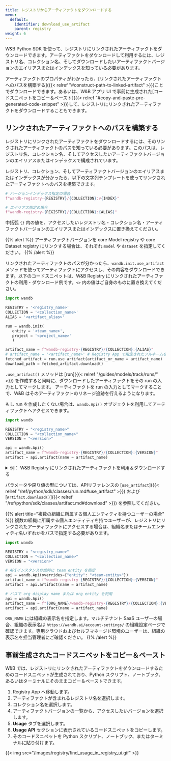 ```yaml
---
title: レジストリからアーティファクトをダウンロードする
menu:
  default:
    identifier: download_use_artifact
    parent: registry
weight: 6
---
```


W&B Python SDK を使って、レジストリにリンクされたアーティファクトをダウンロードできます。アーティファクトをダウンロードして利用するには、レジストリ名、コレクション名、そしてダウンロードしたいアーティファクトバージョンのエイリアスまたはインデックスを知っている必要があります。

アーティファクトのプロパティがわかったら、[リンクされたアーティファクトへのパスを構築する]({{< relref "#construct-path-to-linked-artifact" >}})ことでダウンロードできます。あるいは、W&B アプリ UI で事前に生成された[コードスニペットをコピー＆ペースト]({{< relref "#copy-and-paste-pre-generated-code-snippet" >}})して、レジストリにリンクされたアーティファクトをダウンロードすることもできます。

## リンクされたアーティファクトへのパスを構築する

レジストリにリンクされたアーティファクトをダウンロードするには、そのリンクされたアーティファクトのパスを知っている必要があります。このパスは、レジストリ名、コレクション名、そしてアクセスしたいアーティファクトバージョンのエイリアスまたはインデックスで構成されています。

レジストリ、コレクション、そしてアーティファクトバージョンのエイリアスまたはインデックスが分かったら、以下の文字列テンプレートを使ってリンクされたアーティファクトへのパスを構築できます。

```python
# バージョンインデックス指定の場合
f"wandb-registry-{REGISTRY}/{COLLECTION}:v{INDEX}"

# エイリアス指定の場合
f"wandb-registry-{REGISTRY}/{COLLECTION}:{ALIAS}"
```

中括弧 `{}` 内の値を、アクセスしたいレジストリ名・コレクション名・アーティファクトバージョンのエイリアスまたはインデックスに置き換えてください。

{{% alert %}}
アーティファクトバージョンを core Model registry や core Dataset registry にリンクする場合は、それぞれ `model` や `dataset` を指定してください。
{{% /alert %}}

リンクされたアーティファクトのパスが分かったら、`wandb.init.use_artifact` メソッドを使ってアーティファクトにアクセスし、その内容をダウンロードできます。以下のコードスニペットは、W&B Registry にリンクされたアーティファクトの利用・ダウンロード例です。`<>` 内の値はご自身のものに置き換えてください。

```python
import wandb

REGISTRY = '<registry_name>'
COLLECTION = '<collection_name>'
ALIAS = '<artifact_alias>'

run = wandb.init(
   entity = '<team_name>',
   project = '<project_name>'
   )  

artifact_name = f"wandb-registry-{REGISTRY}/{COLLECTION}:{ALIAS}"
# artifact_name = '<artifact_name>' # Registry App で指定されたフルネームをコピー＆ペーストして利用可
fetched_artifact = run.use_artifact(artifact_or_name = artifact_name)  
download_path = fetched_artifact.download()  
```

`.use_artifact()` メソッドは [run]({{< relref "/guides/models/track/runs/" >}}) を作成すると同時に、ダウンロードしたアーティファクトをその run の入力としてマークします。
アーティファクトを run の入力としてマークすることで、W&B はそのアーティファクトのリネージ追跡を行えるようになります。

もし run を作成したくない場合は、`wandb.Api()` オブジェクトを利用してアーティファクトへアクセスできます。

```python
import wandb

REGISTRY = "<registry_name>"
COLLECTION = "<collection_name>"
VERSION = "<version>"

api = wandb.Api()
artifact_name = f"wandb-registry-{REGISTRY}/{COLLECTION}:{VERSION}"
artifact = api.artifact(name = artifact_name)
```

<details>
<summary>例： W&B Registry にリンクされたアーティファクトを利用＆ダウンロードする</summary>

以下のコード例は、ユーザーが **Fine-tuned Models** registry の `phi3-finetuned` というコレクションにリンクされたアーティファクトをダウンロードする方法を示します。アーティファクトバージョンのエイリアスは `production` に設定されています。

```python
import wandb

TEAM_ENTITY = "product-team-applications"
PROJECT_NAME = "user-stories"

REGISTRY = "Fine-tuned Models"
COLLECTION = "phi3-finetuned"
ALIAS = 'production'

# 指定したチームとプロジェクト内で run を初期化
run = wandb.init(entity=TEAM_ENTITY, project = PROJECT_NAME)

artifact_name = f"wandb-registry-{REGISTRY}/{COLLECTION}:{ALIAS}"

# アーティファクトへアクセスし、run の入力としてリネージ追跡のためにマーク
fetched_artifact = run.use_artifact(artifact_or_name = name)  

# アーティファクトをダウンロード。ダウンロードした内容へのパスが返る
downloaded_path = fetched_artifact.download()  
```
</details>

パラメータや戻り値の型については、APIリファレンスの [`use_artifact`]({{< relref "/ref/python/sdk/classes/run.md#use_artifact" >}}) および [`Artifact.download()`]({{< relref "/ref/python/sdk/classes/artifact.md#download" >}}) を参照してください。

{{% alert title="複数の組織に所属する個人エンティティを持つユーザーの場合" %}} 
複数の組織に所属する個人エンティティを持つユーザーが、レジストリにリンクされたアーティファクトにアクセスする場合は、組織名またはチームエンティティ名いずれかをパスで指定する必要があります。

```python
import wandb

REGISTRY = "<registry_name>"
COLLECTION = "<collection_name>"
VERSION = "<version>"

# APIインスタンス作成時に team entity を指定
api = wandb.Api(overrides={"entity": "<team-entity>"})
artifact_name = f"wandb-registry-{REGISTRY}/{COLLECTION}:{VERSION}"
artifact = api.artifact(name = artifact_name)

# パスで org display name または org entity を利用
api = wandb.Api()
artifact_name = f"{ORG_NAME}/wandb-registry-{REGISTRY}/{COLLECTION}:{VERSION}"
artifact = api.artifact(name = artifact_name)
```

`ORG_NAME` には組織の表示名を指定します。マルチテナント SaaS ユーザーの場合、組織の表示名は `https://wandb.ai/account-settings/` の組織設定ページで確認できます。専用クラウドおよびセルフマネージド環境のユーザーは、組織の表示名を担当管理者にご確認ください。
{{% /alert %}}

## 事前生成されたコードスニペットをコピー＆ペースト

W&B では、レジストリにリンクされたアーティファクトをダウンロードするためのコードスニペットが生成されており、Python スクリプト、ノートブック、あるいはターミナルにそのままコピー＆ペーストできます。

1. Registry App へ移動します。
2. アーティファクトが含まれるレジストリ名を選択します。
3. コレクション名を選択します。
4. アーティファクトバージョンの一覧から、アクセスしたいバージョンを選択します。
5. **Usage** タブを選択します。
6. **Usage API** セクションに表示されているコードスニペットをコピーします。
7. そのコードスニペットを Python スクリプト、ノートブック、またはターミナルに貼り付けます。

{{< img src="/images/registry/find_usage_in_registry_ui.gif" >}}